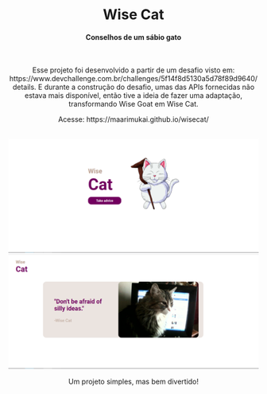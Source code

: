 <h1 align="center">Wise Cat</h1>

<h4 align="center">Conselhos de um sábio gato</h4>
<br>
<p align="center">Esse projeto foi desenvolvido a partir de um desafio visto em: https://www.devchallenge.com.br/challenges/5f14f8d5130a5d78f89d9640/details. E durante a construção do desafio, umas das APIs fornecidas não estava mais disponível, então tive a ideia de fazer uma adaptação, transformando Wise Goat em Wise Cat.</p>
<p align="center">Acesse: https://maarimukai.github.io/wisecat/</p>
<br>
<img alt="firstPage" src="./assets/2021-12-06_14-30.png">
<img alt="secondPage" src="./assets/2021-12-06_14-36.png">
<p align="center">Um projeto simples, mas bem divertido!</p>
